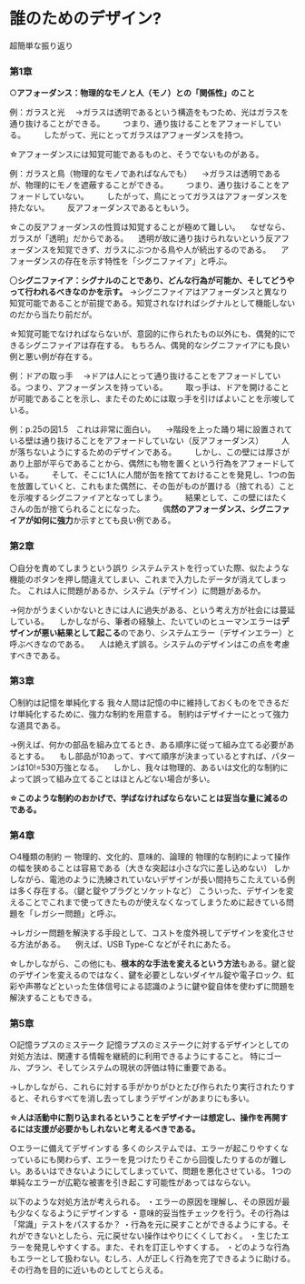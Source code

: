 # 誰のためのデザイン?

超簡単な振り返り

### 第1章
○**アフォーダンス：物理的なモノと人（モノ）との「関係性」のこと**

例：ガラスと光
　→ガラスは透明であるという構造をもつため、光はガラスを通り抜けることができる。
　　つまり、通り抜けることをアフォードしている。
　　したがって、光にとってガラスはアフォーダンスを持つ。

☆アフォーダンスには知覚可能であるものと、そうでないものがある。

例：ガラスと鳥（物理的なモノであればなんでも）
　→ガラスは透明であるが、物理的にモノを遮蔽することができる。
　　つまり、通り抜けることをアフォードしていない。
　　したがって、鳥にとってガラスはアフォーダンスを持たない。
　　反アフォーダンスであるともいう。

☆この反アフォーダンスの性質は知覚することが極めて難しい。
　なぜなら、ガラスが「透明」だからである。
　透明が故に通り抜けられないという反アフォーダンスを知覚できず、ガラスにぶつかる鳥や人が続出するのである。
　アフォーダンスの存在を示す特性を「シグニファイア」と呼ぶ。


〇**シグニファイア：シグナルのことであり、どんな行為が可能か、そしてどうやって行われるべきなのかを示す。**
→シグニファイアはアフォーダンスと異なり知覚可能であることが前提である。知覚されなければシグナルとして機能しないのだから当たり前だが。

☆知覚可能でなければならないが、意図的に作られたもの以外にも、偶発的にできるシグニファイアは存在する。
もちろん、偶発的なシグニファイアにも良い例と悪い例が存在する。

例：ドアの取っ手
　→ドアは人にとって通り抜けることをアフォードしている。つまり、アフォーダンスを持っている。
　　取っ手は、ドアを開けることが可能であることを示し、またそのためには取っ手を引けばよいことを示唆している。

例：p.25の図1.5　これは非常に面白い。
　→階段を上った踊り場に設置されている壁は通り抜けることをアフォードしていない（反アフォーダンス）
　　人が落ちないようにするためのデザインである。
　　しかし、この壁には厚さがあり上部が平らであることから、偶然にも物を置くという行為をアフォードしている。
　　そして、そこに1人に人間が缶を捨てておけることを発見し、1つの缶を放置していくと、これもまた偶然に、その缶がものが置ける（捨てれる）ことを示唆するシグニファイアとなってしまう。
　　結果として、この壁にはたくさんの缶が捨てられることになった。
　　偶**然のアフォーダンス、シグニファイアが如何に強力**か示すとても良い例である。

### 第2章
〇自分を責めてしまうという誤り
システムテストを行っていた際、似たような機能のボタンを押し間違えてしまい、これまで入力したデータが消えてしまった。
これは人に問題があるか、システム（デザイン）に問題があるか。

→何かがうまくいかないときには人に過失がある、という考え方が社会には蔓延している。
　しかしながら、筆者の経験上、たいていのヒューマンエラーは**デザインが悪い結果として起こる**のであり、システムエラー（デザインエラー）と呼ぶべきなのである。
　人は絶えず誤る。システムのデザインはこの点を考慮すべきである。

### 第3章
〇制約は記憶を単純化する
我々人間は記憶の中に維持しておくものをできるだけ単純化するために、強力な制約を用意する。
制約はデザイナーにとって強力な道具である。

→例えば、何かの部品を組み立てるとき、ある順序に従って組み立てる必要があるとする。
　もし部品が10あって、すべて順序が決まっているとすれば、パターンは10!=530万強となる。
　しかし、我々は物理的、あるいは文化的な制約によって誤って組み立てることはほとんどない場合が多い。

**☆このような制約のおかげで、学ばなければならないことは妥当な量に減るのである。**

### 第4章
○4種類の制約 ー 物理的、文化的、意味的、論理的
物理的な制約によって操作の幅を狭めることは容易である（大きな突起は小さな穴に差し込めない）
しかしながら、電池のように洗練されていないデザインが長い間持ちこたえている例は多く存在する。（鍵と錠やプラグとソケットなど）
こういった、デザインを変えることでこれまで使ってきたものが使えなくなってしまうために起きている問題を「レガシー問題」と呼ぶ。

→レガシー問題を解決する手段として、コストを度外視してデザインを変化させる方法がある。
　例えば、USB Type-C などがそれにあたる。

☆しかしながら、この他にも、**根本的な手法を変えるという方法**もある。鍵と錠のデザインを変えるのではなく、鍵を必要としないダイヤル錠や電子ロック、虹彩や声帯などといった生体信号による認識のように鍵や錠自体を使わずに問題を解決することもできる。

### 第5章
○記憶ラプスのミステーク
記憶ラプスのミステークに対するデザインとしての対処方法は、関連する情報を継続的に利用できるようにすること。
特にゴール、プラン、そしてシステムの現状の評価は特に重要である。

→しかしながら、これらに対する手がかりがひとたび作られたり実行されたりすると、それらすべてを消し去ってしまうデザインがあまりにも多い。

**☆人は活動中に割り込まれるということをデザイナーは想定し、操作を再開するには支援が必要かもしれないと考えるべきである。**

○エラーに備えてデザインする
多くのシステムでは、エラーが起こりやすくなっているにも関わらず、エラーを見つけたりそこから回復したりするのが難しい。あるいはできないようにしてしまっていて、問題を悪化させている。
1つの単純なエラーが広範な被害を引き起こす可能性があってはならない。

以下のような対処方法が考えられる。
・エラーの原因を理解し、その原因が最も少なくなるようにデザインする
・意味的妥当性チェックを行う。その行為は「常識」テストをパスするか？
・行為を元に戻すことができるようにする。それができないとしたら、元に戻せない操作はやりにくくしておく。
・生じたエラーを発見しやすくする。また、それを訂正しやすくする。
・どのような行為もエラーとして扱わない。むしろ、人が正しく行為を完了できるように助ける。その行為を目的に近いものとしてとらえる。
